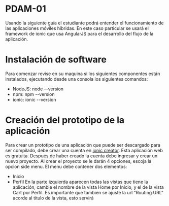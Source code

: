 # PDAM-01

Usando la siguiente guía el estudiante podrá entender el funcionamiento de las aplicaciones móviles híbridas. 
En este caso particular se usará el framework de ionic que usa AngularJS para el desarrollo del flujo de la aplicación.

# Instalación de software
Para comenzar revise en su maquina si los siguientes componentes están instalados, ejecutando desde una consola los siguientes comandos:
* NodeJS: node --version
* npm: npm --version
* ionic: ionic --version

# Creación del prototipo de la aplicación
Para crear un prototipo de una aplicación que puede ser descargado para ser compilado, debe crear una cuenta en [ionic creator](https://creator.ionic.io/app/login). Esta aplicación web es gratuita.
Después de haber creado la cuenta debe ingresar y crear un nuevo proyecto. Al crear el proyecto se le darán 4 opciones, escoja la opcion side menu.
El menu debe contener dos elementos:
* Inicio
* Perfil
En la parte izquierda aparecen todas las vistas que tiene la aplicación, cambie el nombre de la vista Home por Inicio, y el de la vista
Cart por Perfil. Es importante que tambien se ajuste la url "Routing URL" acorde al titulo de la vista, esto servirá
